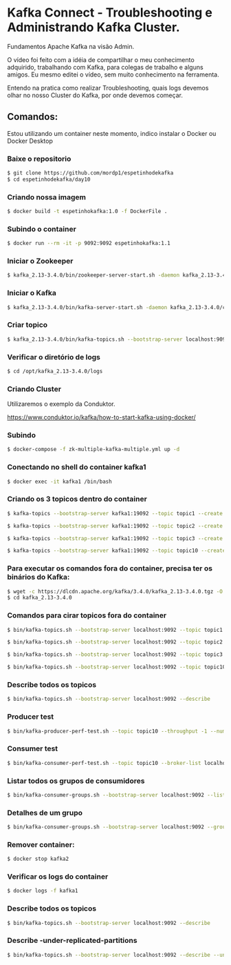# Kafka Connect - Troubleshooting e Administrando Kafka Cluster.

Fundamentos Apache Kafka na visão Admin.

O vídeo foi feito com a idéia de compartilhar o meu conhecimento adquirido, trabalhando com Kafka, para colegas de trabalho e alguns amigos.
Eu mesmo editei o vídeo, sem muito conhecimento na ferramenta.

Entendo na pratica como realizar Troubleshooting, quais logs devemos olhar no nosso Cluster do Kafka, por onde devemos começar.

## Comandos: 

Estou utilizando um container neste momento, indico instalar o Docker ou Docker Desktop

### Baixe o repositorio

```bash
$ git clone https://github.com/mordp1/espetinhodekafka
$ cd espetinhodekafka/day10
```

### Criando nossa imagem

```bash
$ docker build -t espetinhokafka:1.0 -f DockerFile .
```

### Subindo o container

```bash
$ docker run --rm -it -p 9092:9092 espetinhokafka:1.1
```

### Iniciar o Zookeeper

```bash
$ kafka_2.13-3.4.0/bin/zookeeper-server-start.sh -daemon kafka_2.13-3.4.0/config/zookeeper.properties
```

### Iniciar o Kafka 

```bash
$ kafka_2.13-3.4.0/bin/kafka-server-start.sh -daemon kafka_2.13-3.4.0/config/server.properties
```

### Criar topico

```bash
$ kafka_2.13-3.4.0/bin/kafka-topics.sh --bootstrap-server localhost:9092 --topic topic1 --create --partitions 3 --replication-factor 1
```

### Verificar o diretório de logs

```bash
$ cd /opt/kafka_2.13-3.4.0/logs
```

### Criando Cluster

Utilizaremos o exemplo da Conduktor.

https://www.conduktor.io/kafka/how-to-start-kafka-using-docker/


### Subindo 
```bash
$ docker-compose -f zk-multiple-kafka-multiple.yml up -d
```
### Conectando no shell do container kafka1
```bash
$ docker exec -it kafka1 /bin/bash
```
### Criando os 3 topicos dentro do container
```bash
$ kafka-topics --bootstrap-server kafka1:19092 --topic topic1 --create --partitions 1 --replication-factor 1

$ kafka-topics --bootstrap-server kafka1:19092 --topic topic2 --create --partitions 2 --replication-factor 2

$ kafka-topics --bootstrap-server kafka1:19092 --topic topic3 --create --partitions 3 --replication-factor 3

$ kafka-topics --bootstrap-server kafka1:19092 --topic topic10 --create --partitions 10 --replication-factor 3
```
### Para executar os comandos fora do container, precisa ter os binários do Kafka:
```bash
$ wget -c https://dlcdn.apache.org/kafka/3.4.0/kafka_2.13-3.4.0.tgz -O - | tar -xz
$ cd kafka_2.13-3.4.0
```
### Comandos para cirar topicos fora do container
```bash
$ bin/kafka-topics.sh --bootstrap-server localhost:9092 --topic topic1 --create --partitions 1 --replication-factor 1

$ bin/kafka-topics.sh --bootstrap-server localhost:9092 --topic topic2 --create --partitions 2 --replication-factor 2

$ bin/kafka-topics.sh --bootstrap-server localhost:9092 --topic topic3 --create --partitions 3 --replication-factor 3

$ bin/kafka-topics.sh --bootstrap-server localhost:9092 --topic topic10 --create --partitions 10 --replication-factor 3
```

### Describe todos os topicos
```bash
$ bin/kafka-topics.sh --bootstrap-server localhost:9092 --describe
```

### Producer test
```bash
$ bin/kafka-producer-perf-test.sh --topic topic10 --throughput -1 --num-records 30000 --record-size 1024 --producer-props acks=all bootstrap.servers=localhost:9092
```

### Consumer test
```bash
$ bin/kafka-consumer-perf-test.sh --topic topic10 --broker-list localhost:9092 --messages 30000 --group test-group | jq -R .|jq -sr 'map(./",")|transpose|map(join(": "))[]'
```

### Listar todos os grupos de consumidores
```bash
$ bin/kafka-consumer-groups.sh --bootstrap-server localhost:9092 --list
```

### Detalhes de um grupo

```bash
$ bin/kafka-consumer-groups.sh --bootstrap-server localhost:9092 --group test-group --describe
```

### Remover container: 
```bash
$ docker stop kafka2
```

### Verificar os logs do container

```bash
$ docker logs -f kafka1
```

### Describe todos os topicos
```bash
$ bin/kafka-topics.sh --bootstrap-server localhost:9092 --describe
```

### Describe -under-replicated-partitions
```bash
$ bin/kafka-topics.sh --bootstrap-server localhost:9092 --describe --under-replicated-partitions
```